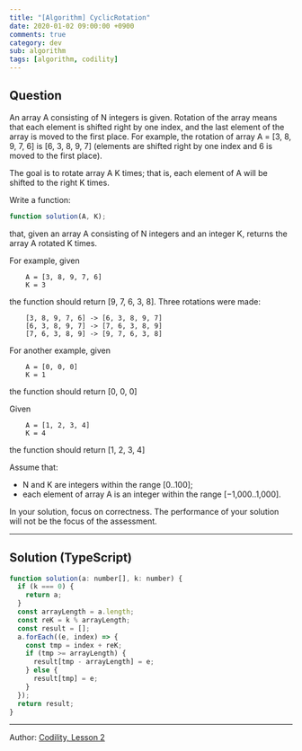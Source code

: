 ```yaml
---
title: "[Algorithm] CyclicRotation"
date: 2020-01-02 09:00:00 +0900
comments: true
category: dev
sub: algorithm
tags: [algorithm, codility]
---
```


## Question
An array A consisting of N integers is given. Rotation of the array means that each element is shifted right by one index, and the last element of the array is moved to the first place. For example, the rotation of array A = [3, 8, 9, 7, 6] is [6, 3, 8, 9, 7] (elements are shifted right by one index and 6 is moved to the first place).

The goal is to rotate array A K times; that is, each element of A will be shifted to the right K times.

Write a function:

```js
function solution(A, K);
```

that, given an array A consisting of N integers and an integer K, returns the array A rotated K times.

For example, given
```
    A = [3, 8, 9, 7, 6]
    K = 3
```
the function should return [9, 7, 6, 3, 8]. Three rotations were made:
```
    [3, 8, 9, 7, 6] -> [6, 3, 8, 9, 7]
    [6, 3, 8, 9, 7] -> [7, 6, 3, 8, 9]
    [7, 6, 3, 8, 9] -> [9, 7, 6, 3, 8]
```

For another example, given
```
    A = [0, 0, 0]
    K = 1
```
the function should return [0, 0, 0]

Given
```
    A = [1, 2, 3, 4]
    K = 4
```
the function should return [1, 2, 3, 4]

Assume that:

* N and K are integers within the range [0..100];
* each element of array A is an integer within the range [−1,000..1,000].

In your solution, focus on correctness. The performance of your solution will not be the focus of the assessment.

---

## Solution (TypeScript)

```js
function solution(a: number[], k: number) {
  if (k === 0) {
    return a;
  }
  const arrayLength = a.length;
  const reK = k % arrayLength;
  const result = [];
  a.forEach((e, index) => {
    const tmp = index + reK;
    if (tmp >= arrayLength) {
      result[tmp - arrayLength] = e;
    } else {
      result[tmp] = e;
    }
  });
  return result;
}
```

---

Author: [Codility, Lesson 2](https://app.codility.com/programmers/lessons/2-arrays/cyclic_rotation/)